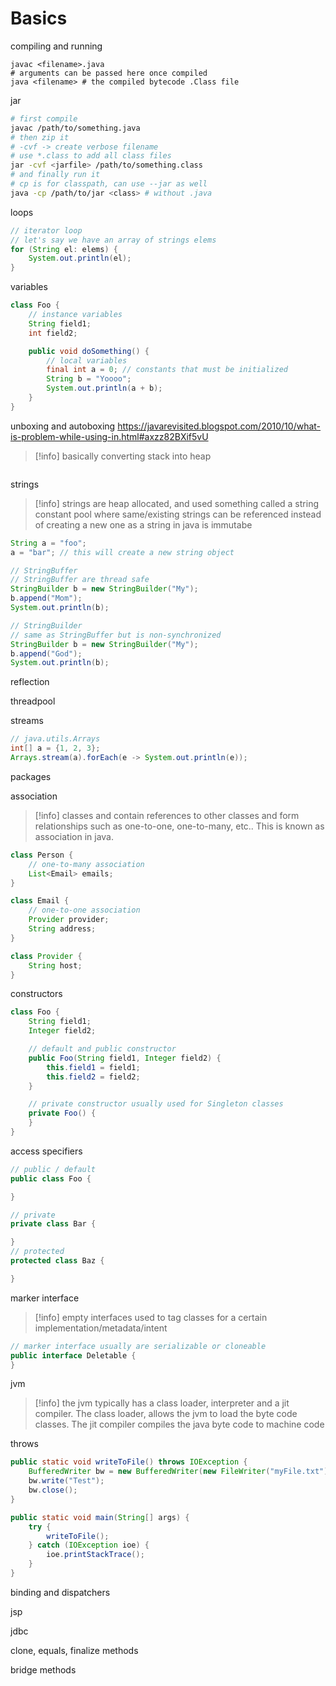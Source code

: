 # Basics

compiling and running
```shell
javac <filename>.java
# arguments can be passed here once compiled
java <filename> # the compiled bytecode .Class file
```

jar
```bash
# first compile
javac /path/to/something.java
# then zip it
# -cvf -> create verbose filename
# use *.class to add all class files
jar -cvf <jarfile> /path/to/something.class
# and finally run it
# cp is for classpath, can use --jar as well
java -cp /path/to/jar <class> # without .java
```

loops
```java
// iterator loop
// let's say we have an array of strings elems
for (String el: elems) {
	System.out.println(el);
}
```

variables
```java
class Foo {
	// instance variables
	String field1;
	int field2;	

	public void doSomething() {
		// local variables
		final int a = 0; // constants that must be initialized
		String b = "Yoooo";
		System.out.println(a + b);
	}
}
```


unboxing and autoboxing
https://javarevisited.blogspot.com/2010/10/what-is-problem-while-using-in.html#axzz82BXif5vU
>[!info]
>basically converting stack into heap
```java
```

strings
>[!info]
>strings are heap allocated, and used something called a string constant pool where same/existing strings can be referenced instead of creating a new one as a string in java is immutabe
```java
String a = "foo"; 
a = "bar"; // this will create a new string object

// StringBuffer
// StringBuffer are thread safe
StringBuilder b = new StringBuilder("My");
b.append("Mom");
System.out.println(b);

// StringBuilder
// same as StringBuffer but is non-synchronized
StringBuilder b = new StringBuilder("My");
b.append("God");
System.out.println(b);
```

reflection

threadpool

streams
```java
// java.utils.Arrays
int[] a = {1, 2, 3};
Arrays.stream(a).forEach(e -> System.out.println(e));
```

packages

association
>[!info]
>classes and contain references to other classes and form relationships such as one-to-one, one-to-many, etc.. This is known as association in java.
```java
class Person {
	// one-to-many association
	List<Email> emails;
}

class Email {
	// one-to-one association
	Provider provider;
	String address;
}

class Provider {
	String host;
}
```

constructors
```java
class Foo {
	String field1;
	Integer field2;

	// default and public constructor
	public Foo(String field1, Integer field2) {
		this.field1 = field1;
		this.field2 = field2;
	}

	// private constructor usually used for Singleton classes
	private Foo() {
	}
}
```

access specifiers
```java
// public / default
public class Foo {

}

// private
private class Bar {

}
// protected
protected class Baz {

}
```

marker interface
>[!info]
>empty interfaces used to tag classes for a certain implementation/metadata/intent
```java
// marker interface usually are serializable or cloneable
public interface Deletable {
}
```

jvm
>[!info] 
>the jvm typically has a class loader, interpreter and a jit compiler. The class loader, allows the jvm to load the byte code classes. The jit compiler compiles the java byte code to machine code

throws
```java
public static void writeToFile() throws IOException {
    BufferedWriter bw = new BufferedWriter(new FileWriter("myFile.txt"));
    bw.write("Test");
    bw.close();
}

public static void main(String[] args) {
	try {
		writeToFile();
	} catch (IOException ioe) {
		ioe.printStackTrace();
	}
}
```

binding and dispatchers

jsp

jdbc

clone, equals, finalize methods

bridge methods